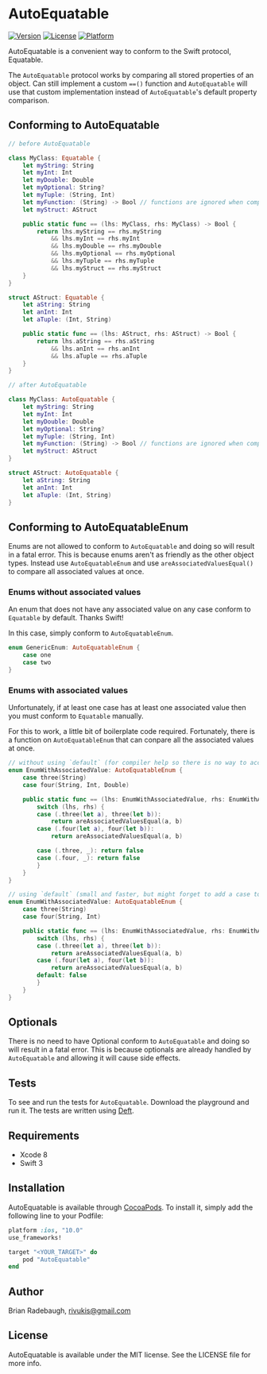 # AutoEquatable

[![Version](https://img.shields.io/cocoapods/v/AutoEquatable.svg?style=flat)](http://cocoapods.org/pods/AutoEquatable)
[![License](https://img.shields.io/cocoapods/l/AutoEquatable.svg?style=flat)](http://cocoapods.org/pods/AutoEquatable)
[![Platform](https://img.shields.io/cocoapods/p/AutoEquatable.svg?style=flat)](http://cocoapods.org/pods/AutoEquatable)

AutoEquatable is a convenient way to conform to the Swift protocol, Equatable.

The `AutoEquatable` protocol works by comparing all stored properties of an object. Can still implement a custom `==()` function and `AutoEquatable` will use that custom implementation instead of `AutoEquatable`'s default property comparison.

## Conforming to AutoEquatable

```swift
// before AutoEquatable

class MyClass: Equatable {
    let myString: String
    let myInt: Int
    let myDouble: Double
    let myOptional: String?
    let myTuple: (String, Int)
    let myFunction: (String) -> Bool // functions are ignored when comparing objects
    let myStruct: AStruct

    public static func == (lhs: MyClass, rhs: MyClass) -> Bool {
        return lhs.myString == rhs.myString
            && lhs.myInt == rhs.myInt
            && lhs.myDouble == rhs.myDouble
            && lhs.myOptional == rhs.myOptional
            && lhs.myTuple == rhs.myTuple
            && lhs.myStruct == rhs.myStruct
    }
}

struct AStruct: Equatable {
    let aString: String
    let anInt: Int
    let aTuple: (Int, String)

    public static func == (lhs: AStruct, rhs: AStruct) -> Bool {
        return lhs.aString == rhs.aString
            && lhs.anInt == rhs.anInt
            && lhs.aTuple == rhs.aTuple
    }
}

// after AutoEquatable

class MyClass: AutoEquatable {
    let myString: String
    let myInt: Int
    let myDouble: Double
    let myOptional: String?
    let myTuple: (String, Int)
    let myFunction: (String) -> Bool // functions are ignored when comparing objects
    let myStruct: AStruct
}

struct AStruct: AutoEquatable {
    let aString: String
    let anInt: Int
    let aTuple: (Int, String)
}
```

## Conforming to AutoEquatableEnum

Enums are not allowed to conform to `AutoEquatable` and doing so will result in a fatal error. This is because enums aren't as friendly as the other object types. Instead use `AutoEquatableEnum` and use `areAssociatedValuesEqual()` to compare all associated values at once.

### Enums without associated values

An enum that does not have any associated value on any case conform to `Equatable` by default. Thanks Swift!

In this case, simply conform to `AutoEquatableEnum`.

```swift
enum GenericEnum: AutoEquatableEnum {
    case one
    case two
}
```

### Enums with associated values

Unfortunately, if at least one case has at least one associated value then you must conform to `Equatable` manually.

For this to work, a little bit of boilerplate code required. Fortunately, there is a function on `AutoEquatableEnum` that can conpare all the associated values at once.

```swift
// without using `default` (for compiler help so there is no way to accidently leave out a case out of the switch statement)
enum EnumWithAssociatedValue: AutoEquatableEnum {
    case three(String)
    case four(String, Int, Double)

    public static func == (lhs: EnumWithAssociatedValue, rhs: EnumWithAssociatedValue) -> Bool {
        switch (lhs, rhs) {
        case (.three(let a), three(let b)):
            return areAssociatedValuesEqual(a, b)
        case (.four(let a), four(let b)):
            return areAssociatedValuesEqual(a, b)

        case (.three, _): return false
        case (.four, _): return false
        }
    }
}

// using `default` (small and faster, but might forget to add a case to the switch statement)
enum EnumWithAssociatedValue: AutoEquatableEnum {
    case three(String)
    case four(String, Int)

    public static func == (lhs: EnumWithAssociatedValue, rhs: EnumWithAssociatedValue) -> Bool {
        switch (lhs, rhs) {
        case (.three(let a), three(let b)):
            return areAssociatedValuesEqual(a, b)
        case (.four(let a), four(let b)):
            return areAssociatedValuesEqual(a, b)
        default: false
        }
    }
}
```

## Optionals

There is no need to have Optional conform to `AutoEquatable` and doing so will result in a fatal error. This is because optionals are already handled by `AutoEquatable` and allowing it will cause side effects.

## Tests

To see and run the tests for `AutoEquatable`. Download the playground and run it. The tests are written using [Deft](https://github.com/Rivukis/Deft).

## Requirements

* Xcode 8
* Swift 3

## Installation

AutoEquatable is available through [CocoaPods](http://cocoapods.org). To install
it, simply add the following line to your Podfile:

```ruby
platform :ios, "10.0"
use_frameworks!

target "<YOUR_TARGET>" do
    pod "AutoEquatable"
end
```

## Author

Brian Radebaugh, rivukis@gmail.com

## License

AutoEquatable is available under the MIT license. See the LICENSE file for more info.
